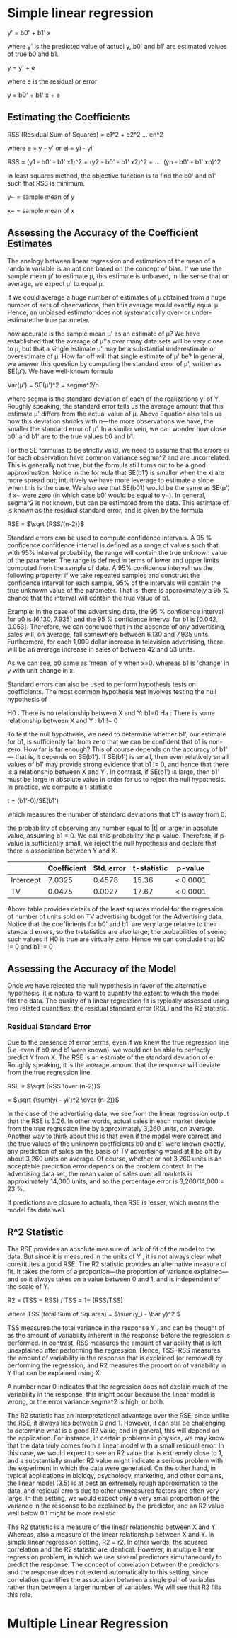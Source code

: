 # Simple linear regression

y' = b0' + b1' x

where y' is the predicted value of actual y, b0' and b1' are estimated values of true b0 and b1.

y = y' + e

where e is the residual or error

y = b0' + b1' x + e

## Estimating the Coefficients

RSS (Residual Sum of Squares) = e1^2 + e2^2 ... en^2

where e = y - y' or ei = yi - yi'

RSS = (y1 - b0' - b1' x1)^2 + (y2 - b0' - b1' x2)^2 + .... (yn - b0' - b1' xn)^2

In least squares method, the objective function is to find the b0' and b1' such that RSS is minimum. 

y~ = sample mean of y

x~ = sample mean of x

## Assessing the Accuracy of the Coefficient Estimates
The analogy between linear regression and estimation of the mean of a random variable is an apt one based on the concept of bias. If we use the sample mean μ' to estimate μ, this estimate is unbiased, in the sense that on average, we expect μ' to equal μ.

if we could average a huge number of estimates of μ obtained from a huge number of sets of observations, then this average
would exactly equal μ. Hence, an unbiased estimator does not systematically over- or under-estimate the true parameter.

how accurate is the sample mean μ' as an estimate of μ? We have established that the average of μ'’s over many data sets will be very close to μ, but that a single estimate μ' may be a substantial underestimate or overestimate of μ.
How far off will that single estimate of μ' be? In general, we answer this question by computing the standard error of μ', written as SE(μ'). We have well-known formula

Var(μ') = SE(μ')^2 = segma^2/n

where segma is the standard deviation of each of the realizations yi of Y. Roughly speaking, the standard error tells us the average amount that this estimate μ' differs from the actual value of μ. Above Equation also tells us how this deviation shrinks with n—the more observations we have, the smaller the standard error of μ'. In a similar vein, we can wonder how close b0' and b1' are to the true values b0 and b1.

For the SE formulas to be strictly valid, we need to assume that the errors ei for each observation have common variance segma^2 and are uncorrelated. This is generally not true, but the formula still turns out to be a good approximation. Notice in the formula that SE(b1') is smaller when the xi are more spread out; intuitively we have more leverage to estimate a slope when this is the case. We also see that SE(b01) would be the same as SE(μ') if x~ were zero (in which case b0' would be equal to y~). 
In general, segma^2 is not known, but can be estimated from the data. This estimate of  is known as the residual standard error, and is given by the formula 

RSE = $\sqrt {RSS/(n-2)}$

Standard errors can be used to compute confidence intervals. A 95 % confidence confidence interval is defined as a range of values such that with 95% interval probability, the range will contain the true unknown value of the parameter.
The range is defined in terms of lower and upper limits computed from the sample of data. A 95% confidence interval has the following property:
if we take repeated samples and construct the confidence interval for each sample, 95% of the intervals will contain the true unknown value of the parameter. That is, there is approximately a 95 % chance that the interval will contain the true value of b1.

Example: In the case of the advertising data, the 95 % confidence interval for b0 is [6.130, 7.935] and the 95 % confidence interval for b1 is [0.042, 0.053]. Therefore, we can conclude that in the absence of any advertising, sales will, on average, fall somewhere between 6,130 and 7,935 units. Furthermore, for each 1,000 dollar increase in television advertising, there will be an average increase in sales of between 42 and 53 units.

As we can see, b0 same as 'mean' of y when x=0. whereas b1 is 'change' in y with unit change in x. 

Standard errors can also be used to perform hypothesis tests on coefficients. The most common hypothesis test involves testing the null hypothesis of 

H0 : There is no relationship between X and Y: b1=0
Ha : There is some relationship between X and Y : b1 != 0

To test the null hypothesis, we need to determine whether b1', our estimate for b1, is sufficiently far from zero that we can be confident that b1 is non-zero. How far is far enough? This of course depends on the accuracy of b1' — that is, it depends on SE(b1'). If SE(b1') is small, then even relatively small values of b1' may provide strong evidence that b1 != 0, and hence that there is a relationship between X and Y . In contrast, if SE(b1') is large, then b1' must be large in absolute value in order for us to reject the null hypothesis. In practice, we compute a t-statistic

t = (b1'-0)/SE(b1')

which measures the number of standard deviations that b1' is away from 0.

the probability of observing any number equal to |t| or larger in absolute value, assuming b1 = 0. We call this probability
the p-value. Therefore, if p-value is sufficiently small, we reject the null hypothesis and declare that there is association between Y and X.

||Coefficient| Std. error| t-statistic| p-value|
|-|-|-|-|-|
|Intercept| 7.0325| 0.4578| 15.36| < 0.0001|
|TV| 0.0475| 0.0027| 17.67| < 0.0001|

Above table provides details of the least squares model for the regression of number of units sold on TV advertising budget for the Advertising data.
Notice that the coefficients for b0' and b1' are very large relative to their standard errors, so the t-statistics are also large; the probabilities of seeing such values if H0 is true are virtually zero. Hence we can conclude that 
b0 != 0 and b1 != 0

## Assessing the Accuracy of the Model
Once we have rejected the null hypothesis in favor of the alternative hypothesis, it is natural to want to quantify the extent to which the model fits the data. The quality of a linear regression fit is typically assessed using two related quantities: 
the residual standard error (RSE) and 
the R2 statistic.

### Residual Standard Error
Due to the presence of error terms, even if we knew the true regression line (i.e. even if b0 and b1 were known), we would not be able to perfectly predict Y from X. 
The RSE is an estimate of the standard deviation of e. Roughly speaking, it is the average amount that the response
will deviate from the true regression line.

RSE = $\sqrt {RSS \over (n-2)}$

 = $\sqrt {\sum(yi - yi')^2 \over (n-2)}$
 
In the case of the advertising data, we see from the linear regression output that the RSE is 3.26. In other words, actual sales in each market deviate from the true regression line by approximately 3,260 units, on average. 
Another way to think about this is that even if the model were correct and the true values of the unknown coefficients b0
and b1 were known exactly, any prediction of sales on the basis of TV advertising would still be off by about 3,260 units on average. Of course, whether or not 3,260 units is an acceptable prediction error depends on the problem context. In the advertising data set, the mean value of sales over all markets is approximately 14,000 units, and so the percentage error is 3,260/14,000 = 23 %. 

If predictions are closure to actuals, then RSE is lesser, which means the model fits data well.

## R^2 Statistic
The RSE provides an absolute measure of lack of fit of the model to the data. But since it is measured in the units of Y , it is not always clear what constitutes a good RSE. The R2 statistic provides an alternative measure of fit. It takes the form of a proportion—the proportion of variance explained—and so it always takes on a value between 0 and 1, and is independent of the scale of Y.

R2 = (TSS − RSS) / TSS
 = 1− (RSS/TSS)
 
where TSS (total Sum of Squares) = $\sum(y_i - \bar y)^2 $

TSS measures the total variance in the response Y , and can be thought of as the amount of variability inherent in the response before the regression is performed. 
In contrast, RSS measures the amount of variability that is left unexplained after performing the regression. 
Hence, TSS−RSS measures the amount of variability in the response that is explained (or removed) by performing the regression, and R2 measures the proportion of variability in Y that can be explained using X.

A number near 0 indicates that the regression does not explain much of the variability in the response; this might occur
because the linear model is wrong, or the error variance segma^2 is high, or both.

The R2 statistic has an interpretational advantage over the RSE, since unlike the RSE, it always lies between 0 and 1. However, it can still be challenging to determine what is a good R2 value, and in general, this will depend on the application. For instance, in certain problems in physics, we may know that the data truly comes from a linear model with
a small residual error. In this case, we would expect to see an R2 value that is extremely close to 1, and a substantially smaller R2 value might indicate a serious problem with the experiment in which the data were generated. On the other hand, in typical applications in biology, psychology, marketing, and other domains, the linear model (3.5) is at best an extremely rough approximation to the data, and residual errors due to other unmeasured factors are often very large. In this setting, we would expect only a very small proportion of the variance in the response to be explained by the
predictor, and an R2 value well below 0.1 might be more realistic.

The R2 statistic is a measure of the linear relationship between X and Y. Whereas, also a measure of the linear relationship between X and Y. In simple linear regression setting, R2 = r2. In other words, the squared correlation
and the R2 statistic are identical. However, in multiple linear regression problem, in which we use several predictors simultaneously to predict the response. The concept of correlation between the predictors and the response does not extend automatically to this setting, since correlation quantifies the association between a single pair of variables rather than between a larger number of variables. We will see that R2 fills this role.

# Multiple Linear Regression
